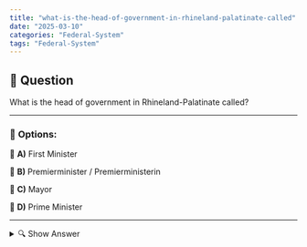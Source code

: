 ```yaml
---
title: "what-is-the-head-of-government-in-rhineland-palatinate-called"
date: "2025-03-10"
categories: "Federal-System"
tags: "Federal-System"
---
```


## 📌 **Question**

What is the head of government in Rhineland-Palatinate called?



---

### 📝 **Options:**

🔘 **A)** First Minister

🔘 **B)** Premierminister / Premierministerin

🔘 **C)** Mayor

🔘 **D)** Prime Minister

---

<details>
  <summary>🔍 Show Answer</summary>

  <p>
💡  <b>Correct Answer:</b>  d
  </p>
  <p>
    📖<b>Explanation:</b>
    In Germany, each state consists of its own state government, which is headed by a head of government. The designations for this office can vary depending on the federal state. For example, in some countries the heads of government are called "Prime Minister" or "First Minister". In Rhineland-Palatinate, the title of head of government is specifically defined. Understanding the correct designations is important for knowledge about the political structure and administration of the respective federal state.
  </p>
</details>
